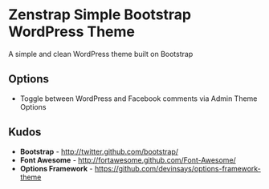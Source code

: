 Zenstrap Simple Bootstrap WordPress Theme
=================================

A simple and clean WordPress theme built on Bootstrap

Options
-------
+ Toggle between WordPress and Facebook comments via Admin Theme Options

Kudos
-----
+ **Bootstrap** - http://twitter.github.com/bootstrap/
+ **Font Awesome** - http://fortawesome.github.com/Font-Awesome/
+ **Options Framework** - https://github.com/devinsays/options-framework-theme